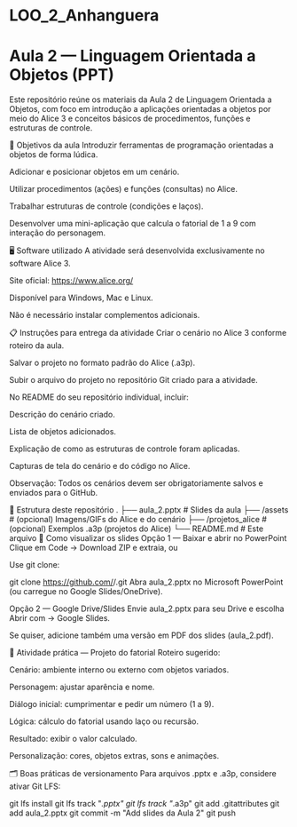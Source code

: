 # LOO_2_Anhanguera

# Aula 2 — Linguagem Orientada a Objetos (PPT)
Este repositório reúne os materiais da Aula 2 de Linguagem Orientada a Objetos, com foco em introdução a aplicações orientadas a objetos por meio do Alice 3 e conceitos básicos de procedimentos, funções e estruturas de controle.

🎯 Objetivos da aula
Introduzir ferramentas de programação orientadas a objetos de forma lúdica.

Adicionar e posicionar objetos em um cenário.

Utilizar procedimentos (ações) e funções (consultas) no Alice.

Trabalhar estruturas de controle (condições e laços).

Desenvolver uma mini-aplicação que calcula o fatorial de 1 a 9 com interação do personagem.

🖥️ Software utilizado
A atividade será desenvolvida exclusivamente no software Alice 3.

Site oficial: https://www.alice.org/

Disponível para Windows, Mac e Linux.

Não é necessário instalar complementos adicionais.

📋 Instruções para entrega da atividade
Criar o cenário no Alice 3 conforme roteiro da aula.

Salvar o projeto no formato padrão do Alice (.a3p).

Subir o arquivo do projeto no repositório Git criado para a atividade.

No README do seu repositório individual, incluir:

Descrição do cenário criado.

Lista de objetos adicionados.

Explicação de como as estruturas de controle foram aplicadas.

Capturas de tela do cenário e do código no Alice.

Observação: Todos os cenários devem ser obrigatoriamente salvos e enviados para o GitHub.

📁 Estrutura deste repositório
.
├── aula_2.pptx                # Slides da aula
├── /assets                    # (opcional) Imagens/GIFs do Alice e do cenário
├── /projetos_alice             # (opcional) Exemplos .a3p (projetos do Alice)
└── README.md                  # Este arquivo
👀 Como visualizar os slides
Opção 1 — Baixar e abrir no PowerPoint
Clique em Code → Download ZIP e extraia, ou

Use git clone:

git clone https://github.com/<seu-usuario>/<seu-repo>.git
Abra aula_2.pptx no Microsoft PowerPoint (ou carregue no Google Slides/OneDrive).

Opção 2 — Google Drive/Slides
Envie aula_2.pptx para seu Drive e escolha Abrir com → Google Slides.

Se quiser, adicione também uma versão em PDF dos slides (aula_2.pdf).

🧪 Atividade prática — Projeto do fatorial
Roteiro sugerido:

Cenário: ambiente interno ou externo com objetos variados.

Personagem: ajustar aparência e nome.

Diálogo inicial: cumprimentar e pedir um número (1 a 9).

Lógica: cálculo do fatorial usando laço ou recursão.

Resultado: exibir o valor calculado.

Personalização: cores, objetos extras, sons e animações.

🗂️ Boas práticas de versionamento
Para arquivos .pptx e .a3p, considere ativar Git LFS:

git lfs install
git lfs track "*.pptx"
git lfs track "*.a3p"
git add .gitattributes
git add aula_2.pptx
git commit -m "Add slides da Aula 2"
git push
